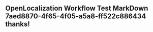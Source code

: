 <properties
ms.topic="hero-topic"
ms.test1="hero-topic"
ms.test2="test"/>

## OpenLocalization Workflow Test MarkDown 7aed8870-4f65-4f05-a5a8-ff522c886434 thanks!
